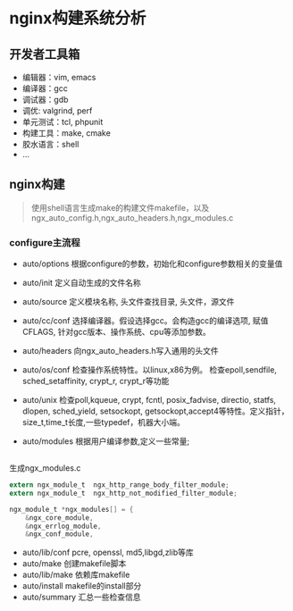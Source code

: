 # nginx构建系统分析

## 开发者工具箱

* 编辑器：vim, emacs
* 编译器：gcc
* 调试器：gdb
* 调优: valgrind, perf
* 单元测试：tcl, phpunit
* 构建工具：make, cmake
* 胶水语言：shell
* ...

## nginx构建
> 使用shell语言生成make的构建文件makefile，以及ngx_auto_config.h,ngx_auto_headers.h,ngx_modules.c

### configure主流程
- auto/options
根据configure的参数，初始化和configure参数相关的变量值

- auto/init
定义自动生成的文件名称

- auto/source
定义模块名称, 头文件查找目录, 头文件，源文件

- auto/cc/conf
选择编译器。假设选择gcc。会构造gcc的编译选项, 赋值CFLAGS, 针对gcc版本、操作系统、cpu等添加参数。

- auto/headers
向ngx_auto_headers.h写入通用的头文件

- auto/os/conf
检查操作系统特性。以linux,x86为例。
检查epoll,sendfile, sched_setaffinity, crypt_r, crypt_r等功能

- auto/unix
检查poll,kqueue, crypt, fcntl, posix_fadvise, directio, statfs, dlopen, sched_yield, setsockopt, getsockopt,accept4等特性。定义指针，size_t,time_t长度,一些typedef，机器大小端。

- auto/modules
根据用户编译参数,定义一些常量; 
```c

```
生成ngx_modules.c
```c
extern ngx_module_t  ngx_http_range_body_filter_module;
extern ngx_module_t  ngx_http_not_modified_filter_module;

ngx_module_t *ngx_modules[] = {
    &ngx_core_module,
    &ngx_errlog_module,
    &ngx_conf_module,
```
- auto/lib/conf
pcre, openssl, md5,libgd,zlib等库
- auto/make
创建makefile脚本
- auto/lib/make
依赖库makefile
- auto/install
makefile的install部分
- auto/summary
汇总一些检查信息
